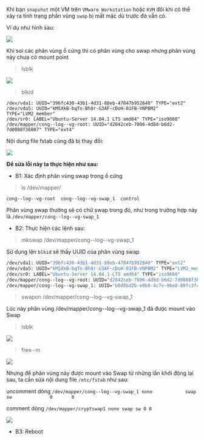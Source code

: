 Khi bạn `snapshot` một VM trên `VMware Workstation` hoặc `KVM` đôi khi có thể xảy ra tình trạng phân vùng `swap` bị mất mặc dù trước đó vẫn có.

Ví dụ như hình sau:

<img src=http://i.imgur.com/RasUh35.png>

Khi soi các phân vùng ổ cứng thì có phân vùng cho swap nhưng phân vùng này chưa có mount point 

> lsblk

<img src=http://i.imgur.com/J5svCHh.png>

> blkid

```
/dev/vda1: UUID="396fc430-43b1-4d31-88eb-47847b952640" TYPE="ext2"
/dev/vda5: UUID="kMSXkB-bqTn-Bh8r-G3AF-cDoH-01FB-VNPBM2" TYPE="LVM2_member"
/dev/sr0: LABEL="Ubuntu-Server 14.04.1 LTS amd64" TYPE="iso9660"
/dev/mapper/cong--log--vg-root: UUID="d2042ceb-7806-4d8d-b6d2-7d0008f36007" TYPE="ext4"
```

Nội dung file fstab cũng đã bị thay đổi:

<img src=http://i.imgur.com/tgxkkmp.png>

**Để sửa lỗi này ta thực hiện như sau:**

- B1: Xác định phân vùng swap trong ổ cứng

> ls /dev/mapper/

```
cong--log--vg-root  cong--log--vg-swap_1  control
```

Phân vùng swap thường sẽ có chữ swap trong đó, như trong trường hợp này là `/dev/mapper/cong--log--vg-swap_1`

- B2: Thực hiện các lệnh sau:

> mkswap /dev/mapper/cong--log--vg-swap_1

Sử dụng lện `blkid` sẽ thấy UUID của phân vùng swap

```sh
/dev/vda1: UUID="396fc430-43b1-4d31-88eb-47847b952640" TYPE="ext2"
/dev/vda5: UUID="kMSXkB-bqTn-Bh8r-G3AF-cDoH-01FB-VNPBM2" TYPE="LVM2_member"
/dev/sr0: LABEL="Ubuntu-Server 14.04.1 LTS amd64" TYPE="iso9660"
/dev/mapper/cong--log--vg-root: UUID="d2042ceb-7806-4d8d-b6d2-7d0008f36007" TYPE="ext4"
/dev/mapper/cong--log--vg-swap_1: UUID="b0d8bd2b-e0b0-4c7e-96e8-89fc3fcafabd" TYPE="swap"
```

> swapon /dev/mapper/cong--log--vg-swap_1

Lúc này phân vùng /dev/mapper/cong--log--vg-swap_1 đã được mount vào Swap

> lsblk

<img src=http://i.imgur.com/w3uxD5L.png>

> free -m

<img src=http://i.imgur.com/tnMXKVn.png>

Nhưng để phân vùng này được mount vào Swap từ những lần khởi động lại sau, ta cần sửa nội dung file `/etc/fstab` như sau:

uncomment dòng `/dev/mapper/cong--log--vg-swap_1 none            swap    sw              0       0`

comment dòng `/dev/mapper/cryptswap1 none swap sw 0 0`

<img src=http://i.imgur.com/uhNp0aW.png>

- B3: Reboot


